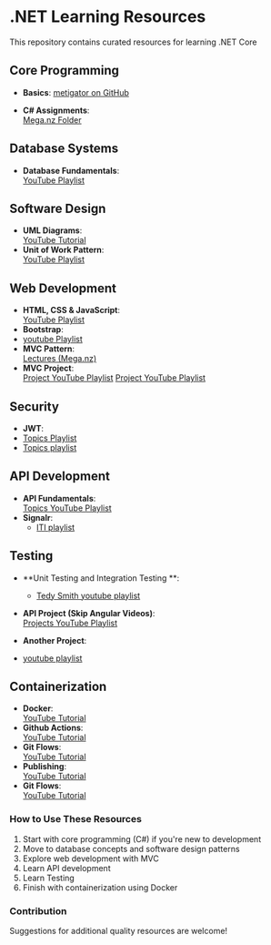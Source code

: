 # .NET Learning Resources

This repository contains curated resources for learning .NET Core

## Core Programming
- **Basics**:
   [metigator on GitHub](https://github.com/metigator/Roadmap)

- **C# Assignments**:  
  [Mega.nz Folder](https://mega.nz/folder/vVBUkKTL#Eb7lSZCiEr2cnpElH76A9Q/folder/aUREGLLC)

## Database Systems
- **Database Fundamentals**:  
  [YouTube Playlist](https://www.youtube.com/playlist?list=PL1DUmTEdeA6J6oDLTveTt4Z7E6qEfFluE)

## Software Design
- **UML Diagrams**:  
  [YouTube Tutorial](https://www.youtube.com/watch?v=WnMQ8HlmeXc)
- **Unit of Work Pattern**:  
  [YouTube Playlist](https://www.youtube.com/playlist?list=PL62tSREI9C-e6nQ47brLj00iSGddiee73)

## Web Development
- **HTML, CSS & JavaScript**:  
  [YouTube Playlist](https://www.youtube.com/playlist?list=PLDoPjvoNmBAzhFD3niPAa1C1gXG4cs14J)
- **Bootstrap**:
- [youtube Playlist](https://www.youtube.com/playlist?list=PLDoPjvoNmBAyvm7f--dc6XqkpfDcen_vQ) 
- **MVC Pattern**:  
  [Lectures (Mega.nz)](https://mega.nz/folder/vVBUkKTL#Eb7lSZCiEr2cnpElH76A9Q/folder/mMIwSZgQ)
- **MVC Project**:  
  [Project YouTube Playlist](https://www.youtube.com/playlist?list=PL82C6-O4XrHde_urqhKJHH-HTUfTK6siO)
  [Project YouTube Playlist](https://www.youtube.com/playlist?list=PLzHIrc5EQ2su5LFfHqovbCHgFVIRvBqGo)

## Security
- **JWT**:
 - [Topics Playlist]( https://www.youtube.com/playlist?list=PL62tSREI9C-foV0zXVpW_f0JNtTD6Wv2W)
 - [Topics playlist](https://www.youtube.com/playlist?list=PL62tSREI9C-eYNE1Pyw0yv1tETs5V8WGd)
## API Development
- **API Fundamentals**:  
  [Topics YouTube Playlist](https://www.youtube.com/playlist?list=PLcvTyQIWJ_ZpumOgCCify-wDY_G-Kx34a)
- **Signalr**:
  - [ITI playlist](https://www.youtube.com/playlist?list=PLesfn4TAj57WLtiWtHP1Xkel7WD6QHvpe)
## Testing 
- **Unit Testing and Integration Testing **:  
  - [Tedy Smith youtube playlist](https://www.youtube.com/playlist?list=PL82C6-O4XrHeyeJcI5xrywgpfbrqdkQd4)

- **API Project (Skip Angular Videos)**:  
  [Projects YouTube Playlist](https://www.youtube.com/watch?v=6oaOefxmegk&list=PLaR3RrvBxlc3c8NAtlAXRwx43ZdH8eBrQ)
- **Another Project**:
- [youtube playlist](https://www.youtube.com/playlist?list=PLjC4UKOOcfDQtElvsn1ZCAHatLtqDrTgQ)
## Containerization
- **Docker**:  
  [YouTube Tutorial](https://www.youtube.com/watch?v=PrusdhS2lmo)
- **Github Actions**:  
  [YouTube Tutorial](https://www.youtube.com/watch?v=QDlIo97ibxY)
- **Git Flows**:  
  [YouTube Tutorial](https://www.youtube.com/watch?v=bhtE75RiN04)
- **Publishing**:  
  [YouTube Tutorial](https://www.youtube.com/watch?v=dU16ESUZljM)
- **Git Flows**:  
  [YouTube Tutorial](https://www.youtube.com/watch?v=__2riOjLpoc)


### How to Use These Resources
1. Start with core programming (C#) if you're new to development
2. Move to database concepts and software design patterns
3. Explore web development with MVC
4. Learn API development
5. Learn Testing
6. Finish with containerization using Docker

### Contribution
Suggestions for additional quality resources are welcome!
